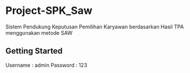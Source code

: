 # Project-SPK_Saw
Sistem Pendukung Keputusan Pemilihan Karyawan berdasarkan Hasil TPA menggunakan metode SAW

## Getting Started
Username : admin
Password : 123
